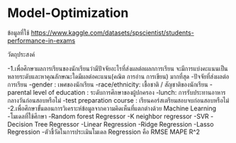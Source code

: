 # Model-Optimization
ข้อมูลที่ใช้ https://www.kaggle.com/datasets/spscientist/students-performance-in-exams

วัตถุประสงค์ 

-1.เพื่อศึกษาผลการเรียนของนักเรียนว่ามีปัจจัยอะไรที่ส่งผลต่อผลกการเรียน จะมีการแบ่งคะแนนเป็นหลายระดับและหาคุณลักษณะใดมีผลต่อคะแนน(คณิต การอ่าน การเขียน) มากที่สุด 
 -ปัจจัยที่ส่งผลต่อการเรียน
  -gender : เพศของนักเรียน 
  -race/ethnicity: เชื้อชาติ / สัญชาติของนักเรียน 
  -parental level of education : ระดับการศึกษาของผู้ปกครอง 
  -lunch: การรับประทานอาหารกลางวันก่อนสอบหรือไม่ 
  -test preparation course : เรียนคอร์สเตรียมสอบจบก่อนสอบหรือไม่
-2.เพื่อศึกษาขั้นตอนการวิเคราะห์ข้อมูลจากความคิดเห็นที่แตกต่างด้วย Machine Learning
 -โมเดลที่ใช้ศึกษา
 -Random forest Regressor
 -K neighbor regressor
 -SVR
 -Decision Tree Regressor
 -Linear Regression
 -Ridge Regression
 -Lasso Regression
-ตัวชี้วัดในการประเมินโมเดล Regression คือ RMSE MAPE R^2
